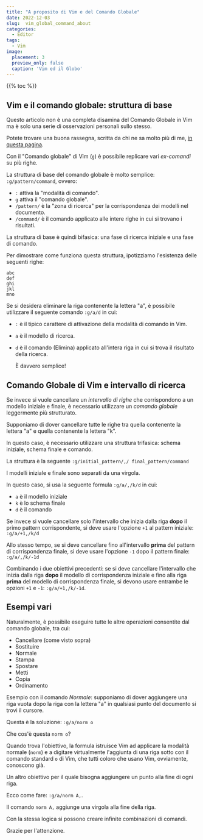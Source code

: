 ```yaml
---
title: "A proposito di Vim e del Comando Globale"
date: 2022-12-03
slug:  vim_global_command_about
categories:
  - Editor
tags:
  - Vim
image:
  placement: 3
  preview_only: false 
  caption: 'Vim ed il Globo'
---
```


{{% toc %}}

## Vim e il comando globale: struttura di base

Questo articolo non è una completa disamina del Comando Globale in Vim ma è solo una serie di osservazioni personali sullo stesso.

Potete trovare una buona rassegna, scritta da chi ne sa molto più di me, [in questa pagina](https://dev.to/iggredible/discovering-vim-global-command-49ad).

Con il "Comando globale" di Vim (`g`) è possibile replicare vari
*ex-comandi* su più righe.

La struttura di base del comando globale è molto semplice:
`:g/pattern/command`, ovvero:

- `:` attiva la "modalità di comando".
- `g` attiva il "comando globale".
- `/pattern/` è la "zona di ricerca" per la corrispondenza dei modelli
  nel documento.
- `/command/` è il comando applicato alle intere righe in cui si trovano
  i risultati.

La struttura di base è quindi bifasica: una fase di ricerca iniziale e
una fase di comando.

Per dimostrare come funziona questa struttura, ipotizziamo l'esistenza delle seguenti
righe:

    abc
    def
    ghi
    jkl
    mno

Se si desidera eliminare la riga  contenente la lettera "a", è possibile
utilizzare il seguente comando `:g/a/d` in cui:

- `:` è il tipico carattere di attivazione della modalità di comando in Vim.
- `a` è il modello di ricerca.
- `d` è il comando (Elimina) applicato all'intera riga in cui si trova
  il risultato della ricerca.

  È davvero semplice!

## Comando Globale di Vim e intervallo di ricerca

Se invece si vuole cancellare un *intervallo di righe* che corrispondono
a un modello iniziale e finale, è necessario utilizzare un *comando
globale* leggermente più strutturato.

Supponiamo di dover cancellare tutte le righe tra quella contenente la
lettera "a" e quella contenente la lettera "k".

In questo caso, è necessario utilizzare una struttura trifasica: schema
iniziale, schema finale e comando.

La struttura è la seguente `:g/initial_pattern/,/ final_pattern/command`

I modelli iniziale e finale sono separati da una virgola.

In questo caso, si usa la seguente formula
`:g/a/,/k/d` in cui:

- `a` è il modello iniziale
- `k` è lo schema finale
- `d` è il comando

Se invece si vuole cancellare solo l'intervallo che inizia dalla riga
**dopo** il primo pattern corrispondente, si deve usare l'opzione `+1`
al pattern iniziale:
`:g/a/+1,/k/d`

Allo stesso tempo, se si deve cancellare fino all'intervallo **prima**
del pattern di corrispondenza finale, si deve usare l'opzione `-1` dopo
il pattern finale:
`:g/a/,/k/-1d`

Combinando i due obiettivi precedenti: se si deve cancellare
l'intervallo che inizia dalla riga **dopo** il modello di corrispondenza
iniziale e fino alla riga **prima** del modello di corrispondenza
finale, si devono usare entrambe le opzioni `+1` e `-1`:
`:g/a/+1,/k/-1d`.

## Esempi vari

Naturalmente, è possibile eseguire tutte le altre operazioni consentite
dal comando globale, tra cui:

- Cancellare (come visto sopra)
- Sostituire
- Normale
- Stampa
- Spostare
- Metti
- Copia
- Ordinamento

Esempio con il comando *Normale*: supponiamo di dover aggiungere una
riga vuota dopo la riga con la lettera "a" in qualsiasi punto del
documento si trovi il cursore.

Questa è la soluzione:
`:g/a/norm o`

Che cos'è questa `norm o`?

Quando trova l'obiettivo, la formula istruisce Vim ad applicare la
modalità normale (`norm`) e a digitare virtualmente l'aggiunta di una
riga sotto con il comando standard `o` di Vim, che tutti coloro che
usano Vim, ovviamente, conoscono già.

Un altro obiettivo per il quale bisogna aggiungere un punto alla fine di
ogni riga.

Ecco come fare:
`:g/a/norm A,`.

Il comando `norm A,` aggiunge una virgola alla fine della riga.

Con la stessa logica si possono creare infinite combinazioni di comandi.

Grazie per l'attenzione.

